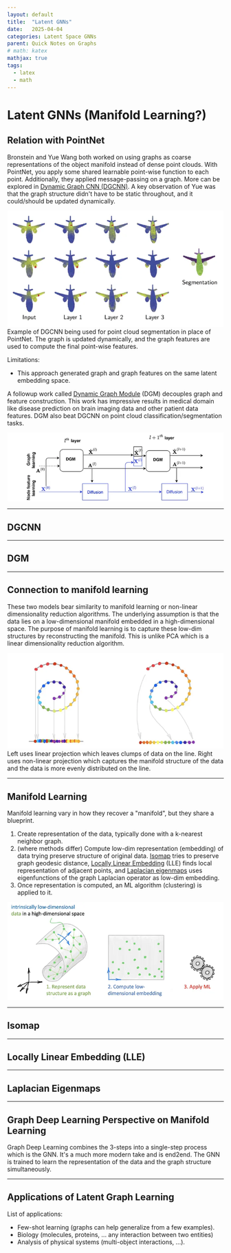 ```yaml
---
layout: default
title:  "Latent GNNs"
date:   2025-04-04
categories: Latent Space GNNs
parent: Quick Notes on Graphs
# math: katex
mathjax: true
tags: 
  - latex
  - math
---
```


# Latent GNNs (Manifold Learning?)

## Relation with PointNet

Bronstein and Yue Wang both worked on using graphs as coarse representations of the object manifold instead of dense point clouds. With PointNet, you apply some shared learnable point-wise function to each point. Additionally, they applied message-passing on a graph. More can be explored in [Dynamic Graph CNN (DGCNN)](https://arxiv.org/pdf/1801.07829). A key observation of Yue was that the graph structure didn't have to be static throughout, and it could/should be updated dynamically.

![](../assets/images/graph/dgcnn.webp)
Example of DGCNN being used for point cloud segmentation in place of PointNet. The graph is updated dynamically, and the graph features are used to compute the final point-wise features.

Limitations:
- This approach generated graph and graph features on the same latent embedding space.

A followup work called [Dynamic Graph Module](https://arxiv.org/pdf/2002.04999) (DGM) decouples graph and feature construction. This work has impressive results in medical domain like disease prediction on brain imaging data and other patient data features. DGM also beat DGCNN on point cloud classification/segmentation tasks.

![](../assets/images/graph/DGM.webp)



---

## DGCNN

---

## DGM


---

## Connection to manifold learning

These two models bear similarity to manifold learning or non-linear dimensionality reduction algorithms. The underlying assumption is that the data lies on a low-dimensional manifold embedded in a high-dimensional space. The purpose of manifold learning is to capture these low-dim structures by reconstructing the manifold. This is unlike PCA which is a linear dimensionality reduction algorithm.

![](../assets/images/graph/linear-projection.webp)
Left uses linear projection which leaves clumps of data on the line. Right uses non-linear projection which captures the manifold structure of the data and the data is more evenly distributed on the line.

---

## Manifold Learning
Manifold learning vary in how they recover a "manifold", but they share a blueprint.
1. Create representation of the data, typically done with a k-nearest neighbor graph.
2. (where methods differ) Compute low-dim representation (embedding) of data trying preserve structure of original data. [Isomap](../assets/pdfs/isomap.pdf) tries to preserve graph geodesic distance, [Locally Linear Embedding](../assets/pdfs/locally-linear-embedding.pdf) (LLE) finds local representation of adjacent points, and [Laplacian eigenmaps](../assets/pdfs/laplacian-eigenmaps.pdf) uses eigenfunctions of the graph Laplacian operator as low-dim embedding.
3. Once representation is computed, an ML algorithm (clustering) is applied to it.

![](../assets/images/graph/latent-graph-blueprint.webp)

--- 

## Isomap

---

## Locally Linear Embedding (LLE)

---

## Laplacian Eigenmaps

---

## Graph Deep Learning Perspective on Manifold Learning

Graph Deep Learning combines the 3-steps into a single-step process which is the GNN. It's a much more modern take and is end2end. The GNN is trained to learn the representation of the data and the graph structure simultaneously.

---

## Applications of Latent Graph Learning

List of applications:
- Few-shot learning (graphs can help generalize from a few examples).
- Biology (molecules, proteins, ... any interaction between two entities)
- Analysis of physical systems (multi-object interactions, ...).